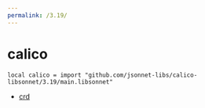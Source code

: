 ```yaml
---
permalink: /3.19/
---
```


# calico

```jsonnet
local calico = import "github.com/jsonnet-libs/calico-libsonnet/3.19/main.libsonnet"
```



* [crd](crd/index.md)